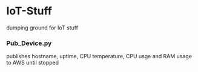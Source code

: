 # IoT-Stuff
dumping ground for IoT stuff

### Pub_Device.py
publishes hostname, uptime, CPU temperature, CPU usge and RAM usage to AWS until stopped
